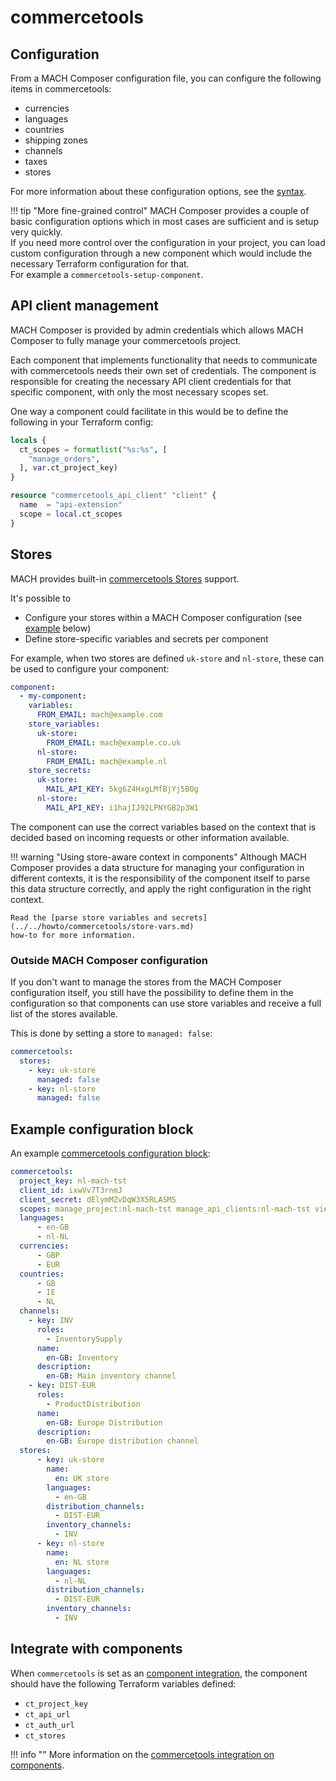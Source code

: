 # commercetools

## Configuration

From a MACH Composer configuration file, you can configure the following items
in commercetools:

- currencies
- languages
- countries
- shipping zones
- channels
- taxes
- stores

For more information about these configuration options, see the [syntax](../../reference/syntax/sites.md#commercetools).

!!! tip "More fine-grained control"
    MACH Composer provides a couple of basic configuration options which in most
    cases are sufficient and is setup very quickly.<br>
    If you need more control over the configuration in your project, you can
    load custom configuration through a new component which would include the
    necessary Terraform configuration for that.<br>
    For example a `commercetools-setup-component`.

## API client management

MACH Composer is provided by admin credentials which allows MACH Composer to
fully manage your commercetools project.

Each component that implements functionality that needs to communicate with
commercetools needs their own set of credentials.
The component is responsible for creating the necessary API client credentials
for that specific component, with only the most necessary scopes set.

One way a component could facilitate in this would be to define the following in
your Terraform config:

```terraform
locals {
  ct_scopes = formatlist("%s:%s", [
    "manage_orders",
  ], var.ct_project_key)
}

resource "commercetools_api_client" "client" {
  name  = "api-extension"
  scope = local.ct_scopes
}
```

## Stores

MACH provides built-in [commercetools Stores](https://docs.commercetools.com/api/projects/stores) support.

It's possible to

- Configure your stores within a MACH Composer configuration
  (see [example](#example-configuration-block) below)
- Define store-specific variables and secrets per component

For example, when two stores are defined `uk-store` and `nl-store`, these can be
used to configure your component:

```yaml
component:
  - my-component:
    variables:
      FROM_EMAIL: mach@example.com
    store_variables:
      uk-store:
        FROM_EMAIL: mach@example.co.uk
      nl-store:
        FROM_EMAIL: mach@example.nl
    store_secrets:
      uk-store:
        MAIL_API_KEY: 5kg6Z4HxgLMfBjYj5BOg
      nl-store:
        MAIL_API_KEY: i1hajIJ92LPNYGB2p3W1
```

The component can use the correct variables based on the context that is decided
based on incoming requests or other information available.

!!! warning "Using store-aware context in components"
    Although MACH Composer provides a data structure for managing your
    configuration in different contexts, it is the responsibility of the
    component itself to parse this data structure correctly, and apply the right
    configuration in the right context.

    Read the [parse store variables and secrets](../../howto/commercetools/store-vars.md)
    how-to for more information.

### Outside MACH Composer configuration

If you don't want to manage the stores from the MACH Composer configuration
itself, you still have the possibility to define them in the configuration so
that components can use store variables and receive a full list of the stores
available.

This is done by setting a store to `managed: false`:

```yaml
commercetools:
  stores:
    - key: uk-store
      managed: false
    - key: nl-store
      managed: false
```

## Example configuration block

An example [commercetools configuration block](../../reference/syntax/sites.md#commercetools):

```yaml
commercetools:
  project_key: nl-mach-tst
  client_id: ixwVv7T3rnmJ
  client_secret: dElymMZvDqW3X5RLASMS
  scopes: manage_project:nl-mach-tst manage_api_clients:nl-mach-tst view_api_clients:nl-mach-tst
  languages:
      - en-GB
      - nl-NL
  currencies:
      - GBP
      - EUR
  countries:
      - GB
      - IE
      - NL
  channels:
    - key: INV
      roles:
        - InventorySupply
      name:
        en-GB: Inventory
      description:
        en-GB: Main inventory channel
    - key: DIST-EUR
      roles:
        - ProductDistribution
      name:
        en-GB: Europe Distribution
      description:
        en-GB: Europe distribution channel
  stores:
      - key: uk-store
        name:
          en: UK store
        languages:
          - en-GB
        distribution_channels:
          - DIST-EUR
        inventory_channels:
          - INV
      - key: nl-store
        name:
          en: NL store
        languages:
          - nl-NL
        distribution_channels:
          - DIST-EUR
        inventory_channels:
          - INV
```

## Integrate with components

When `commercetools` is set as an [component integration](../../reference/components/structure.md#integrations),
the component should have the following Terraform variables defined:

- `ct_project_key`
- `ct_api_url`
- `ct_auth_url`
- `ct_stores`

!!! info ""
    More information on the [commercetools integration on components](../../reference/components/structure.md#commercetools).
